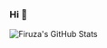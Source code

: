 ### Hi 👋

![Firuza's GitHub Stats](https://github-readme-stats.vercel.app/api?username=firuzamammadova&show_icons=true&theme=midnight-purple&hide_border=true)

